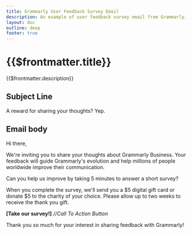 ```yaml
---
title: Grammarly User Feedback Survey Email
description: An example of user feedback survey email from Grammarly.
layout: doc
outline: deep
footer: true
---
```


# {{$frontmatter.title}}

{{$frontmatter.description}}


## Subject Line

A reward for sharing your thoughts? Yep.


## Email body

Hi there,  

We're inviting you to share your thoughts about Grammarly Business. Your feedback will guide Grammarly's evolution and help millions of people worldwide improve their communication.  

Can you help us improve by taking 5 minutes to answer a short survey?  

When you complete the survey, we'll send you a $5 digital gift card or donate $5 to the charity of your choice. Please allow up to two weeks to receive the thank you gift.  

**[Take our survey!]** *//Call To Action Button*  

Thank you so much for your interest in sharing feedback with Grammarly!

